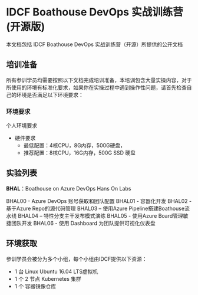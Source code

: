 # IDCF Boathouse DevOps 实战训练营 (开源版)

本文档包括 IDCF Boathouse DevOps 实战训练营（开源）所提供的公开文档

## 培训准备

所有参训学员均需要按照以下文档完成培训准备，本培训包含大量实操内容，对于所使用的环境有标准化要求，如果你在实操过程中遇到操作性问题，请首先检查自己的环境是否满足以下环境要求：

### 环境要求

个人环境要求

- 硬件要求
  - 最低配置：4核CPU，8G内存，500G硬盘，
  - 推荐配置：8核CPU，16G内存，500G SSD 硬盘





## 实验列表

**BHAL**：Boathouse on Azure DevOps Hans On Labs

BHAL00 - Azure DevOps 账号获取和团队配置
BHAL01 - 容器化开发
BHAL02 - 基于Azure Repo的源代码管理
BHAL03 – 使用Azure Pipeline搭建Boathouse流水线
BHAL04 – 特性分支主干发布模式演练
BHAL05 - 使用Azure Board管理敏捷团队开发
BHAL06 - 使用 Dashboard 为团队提供可视化仪表盘


## 环境获取

参训学员会被分为多个小组，每个小组由IDCF提供以下资源：

- 1 台 Linux Ubuntu 16.04 LTS虚拟机
- 1 个 2 节点 Kubernetes 集群
- 1 个 容器镜像仓库


